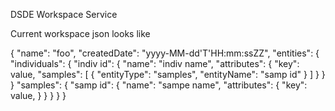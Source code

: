 DSDE Workspace Service

Current workspace json looks like

  {
    "name": "foo",
    "createdDate": "yyyy-MM-dd'T'HH:mm:ssZZ",
    "entities": {
      "individuals": {
        "indiv id": {
          "name": "indiv name",
          "attributes": {
            "key": value,
            "samples": [
              { "entityType": "samples", "entityName": "samp id" }
            ]
          }
        }
      }
      "samples": {
        "samp id": {
          "name": "sampe name",
          "attributes": {
            "key": value,
          }
        }
      }
    }
  }
